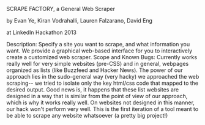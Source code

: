 SCRAPE FACTORY, a General Web Scraper

by Evan Ye, Kiran Vodrahalli, Lauren Falzarano, David Eng

at LinkedIn Hackathon 2013

Description: Specify a site you want to scrape, and what information you want. We provide a graphical web-based interface for you to interactively create a customized web scraper.
Scope and Known Bugs: Currently works really well for very simple websites (pre-CSS) and in general, webpages organized as lists (like Buzzfeed and Hacker News). The power of our approach lies in the sudo-general way (very hacky) we approached the web scraping-- we tried to isolate only the key html/css code that mapped to the desired output. Good news is, it happens that these list websites are designed in a way that is similar from the point of view of our approach, which is why it works really well. On websites not designed in this manner, our hack won't perform very well. This is the first iteration of a tool meant to be able to scrape any website whatsoever (a pretty big project!)
